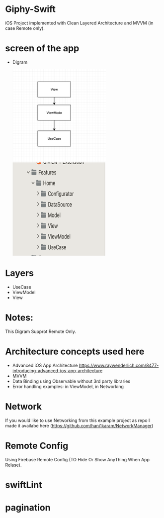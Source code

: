 # Giphy-Swift

iOS Project implemented with Clean Layered Architecture and MVVM (in case Remote only).


# screen of the app

* Digram 

  <img align="left" width="300" height="300" img src="Screen Shot 2022-10-21 at 2.24.59 PM.png">
  <img align="center" width="300" height="300" img src="Screen Shot 2022-12-25 at 3.59.42 AM.png">

# Layers

* UseCase
* ViewModel
* View

# Notes: 
This Digram Supprot Remote Only.

# Architecture concepts used here
* Advanced iOS App Architecture https://www.raywenderlich.com/8477-introducing-advanced-ios-app-architecture
* MVVM
* Data Binding using Observable without 3rd party libraries
* Error handling examples: in ViewModel, in Networking


# Network
If you would like to use Networking from this example project as repo I made it availabe here (https://github.com/hani1karam/NetworkManager)

# Remote Config 
Using Firebase Remote Config (TO Hide Or Show AnyThing When App Relase).

# swiftLint


# pagination
